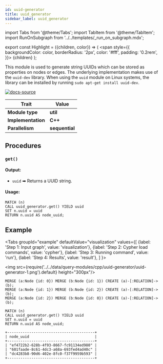 ```yaml
---
id: uuid-generator
title: uuid_generator
sidebar_label: uuid_generator
---
```


import Tabs from '@theme/Tabs';
import TabItem from '@theme/TabItem';
import RunOnSubgraph from '../../templates/_run_on_subgraph.mdx';

export const Highlight = ({children, color}) => (
  <span
    style={{
      backgroundColor: color,
      borderRadius: '2px',
      color: '#fff',
      padding: '0.2rem',
    }}>
    {children}
  </span>
);

This module is used to generate string UUIDs which can be stored as properties
on nodes or edges. The underlying implementation makes use of the `uuid-dev`
library. When using the `uuid` module on Linux systems, the library can be
installed by running `sudo apt-get install uuid-dev`.

[![docs-source](https://img.shields.io/badge/source-uuid-FB6E00?logo=github&style=for-the-badge)](https://github.com/memgraph/mage/blob/main/cpp/uuid_module/uuid_module.cpp)

| Trait               | Value                                                 |
| ------------------- | ----------------------------------------------------- |
| **Module type**     | <Highlight color="#FB6E00">**util**</Highlight>  |
| **Implementation**  | <Highlight color="#FB6E00">**C++**</Highlight>        |
| **Parallelism**     | <Highlight color="#FB6E00">**sequential**</Highlight> |

## Procedures

<RunOnSubgraph/>

### `get()`

#### Output:

* `uuid` ➡ Returns a UUID string.


#### Usage:
```cypher
MATCH (n)
CALL uuid_generator.get() YIELD uuid
SET n.uuid = uuid
RETURN n.uuid AS node_uuid;
```

## Example

<Tabs
  groupId="example"
  defaultValue="visualization"
  values={[
    {label: 'Step 1: Input graph', value: 'visualization'},
    {label: 'Step 2: Cypher load commands', value: 'cypher'},
    {label: 'Step 3: Running command', value: 'run'},
    {label: 'Step 4: Results', value: 'result'},
  ]
}>
  <TabItem value="visualization">

  <img src={require('../../data/query-modules/cpp/uuid-generator/uuid-generator-1.png').default} height="300px"/>

  </TabItem>


  <TabItem value="cypher">

```cypher
MERGE (a:Node {id: 0}) MERGE (b:Node {id: 1}) CREATE (a)-[:RELATION]->(b);
MERGE (a:Node {id: 1}) MERGE (b:Node {id: 2}) CREATE (a)-[:RELATION]->(b);
MERGE (a:Node {id: 2}) MERGE (b:Node {id: 0}) CREATE (a)-[:RELATION]->(b);
```

  </TabItem>

  <TabItem value="run">

```cypher
MATCH (n)
CALL uuid_generator.get() YIELD uuid
SET n.uuid = uuid
RETURN n.uuid AS node_uuid;
```

  </TabItem>


  <TabItem value="result">

```plaintext
+----------------------------------------+
| node_uuid                              |
+----------------------------------------+
| "ef4722b2-628b-4f93-8667-fc91134ed980" |
| "601faade-8c61-4dc3-a68a-693fed4ad40c" |
| "dc4283b8-90d6-402e-8fc0-f37f9959b593" |
+----------------------------------------+
```

  </TabItem>

</Tabs>
